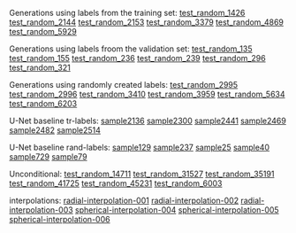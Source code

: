 Generations using labels from the training set:
[test_random_1426](tr-labels/test_random_1426.mp3)
[test_random_2144](tr-labels/test_random_2144.mp3)
[test_random_2153](tr-labels/test_random_2153.mp3)
[test_random_3379](tr-labels/test_random_3379.mp3)
[test_random_4869](tr-labels/test_random_4869.mp3)
[test_random_5929](tr-labels/test_random_5929.mp3)

Generations using labels froom the validation set:
[test_random_135](val-labels/test_random_135.mp3)
[test_random_155](val-labels/test_random_155.mp3)
[test_random_236](val-labels/test_random_236.mp3)
[test_random_239](val-labels/test_random_239.mp3)
[test_random_296](val-labels/test_random_296.mp3)
[test_random_321](val-labels/test_random_321.mp3)

Generations using randomly created labels:
[test_random_2995](rand-labels/sample_2995.mp3)
[test_random_2996](rand-labels/sample_2996.mp3)
[test_random_3410](rand-labels/sample_3410.mp3)
[test_random_3959](rand-labels/sample_3959.mp3)
[test_random_5634](rand-labels/sample_5634.mp3)
[test_random_6203](rand-labels/sample_6203.mp3)

U-Net baseline tr-labels:
[sample2136](baseline/tr-labels/sample2136.mp3)
[sample2300](baseline/tr-labels/sample2300.mp3)
[sample2441](baseline/tr-labels/sample2441.mp3)
[sample2469](baseline/tr-labels/sample2469.mp3)
[sample2482](baseline/tr-labels/sample2482.mp3)
[sample2514](baseline/tr-labels/sample2514.mp3)

U-Net baseline rand-labels:
[sample129](baseline/rand-labels/sample129.mp3)
[sample237](baseline/tr-labels/sample237.mp3)
[sample25](baseline/tr-labels/sample25.mp3)
[sample40](baseline/tr-labels/sample40.mp3)
[sample729](baseline/tr-labels/sample729.mp3)
[sample79](baseline/tr-labels/sample79.mp3)

Unconditional:
[test_random_14711](unconditional/test_random_14711.mp3)
[test_random_31527](unconditional/test_random_31527.mp3)
[test_random_35191](unconditional/test_random_35191.mp3)
[test_random_41725](unconditional/test_random_41725.mp3)
[test_random_45231](unconditional/test_random_45231.mp3)
[test_random_6003](unconditional/test_random_6003.mp3)

interpolations:
[radial-interpolation-001](interpolations/radial-interpolation-001.mp3)
[radial-interpolation-002](interpolations/radial-interpolation-002.mp3)
[radial-interpolation-003](interpolations/radial-interpolation-003.mp3)
[spherical-interpolation-004](interpolations/spherical-interpolation-004.mp3)
[spherical-interpolation-005](interpolations/spherical-interpolation-005.mp3)
[spherical-interpolation-006](interpolations/spherical-interpolation-006.mp3)

